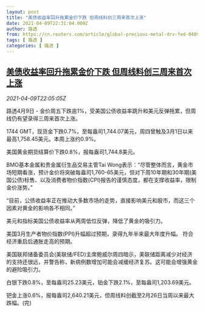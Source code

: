 ```yaml
---
layout: post
title: "美债收益率回升拖累金价下跌 但周线料创三周来首次上涨"
date: 2021-04-09T22:31:04.000Z
author: 路透
from: https://cn.reuters.com/article/global-precious-metal-drv-fed-0409-idCNKBS2BW2VA
tags: [ 路透 ]
categories: [ 路透 ]
---
```

<!--1618007464000-->
[美债收益率回升拖累金价下跌 但周线料创三周来首次上涨](https://cn.reuters.com/article/global-precious-metal-drv-fed-0409-idCNKBS2BW2VA)
------

<div>
<div><i>2021-04-09T22:05:05Z</i></div><p>路透4月9日 - 金价周五下跌逾1%，受美国公债收益率跳升和美元反弹拖累，但周线仍有望录得三周来首次上涨。</p><p>1744 GMT，现货金下跌0.7%，至每盎司1,744.07美元，周四曾触及3月1日以来最高1,758.45美元。本周上涨约0.9%。</p><p>美国黄金期货结算价下跌0.8%，报每盎司1,744.8美元。</p><p>BMO基本金属和贵金属衍生品交易主管Tai Wong表示：“尽管整体而言，黄金市场短期看涨，预计金价将突破每盎司1,760-65美元，但对下周10年期和30年期(美国公债)标售、以及消费者物价指数(CPI)报告的谨慎态度，都在支撑收益率，限制金价涨势。”</p><p>“目前，公债收益率正在推动大多数市场的走势，直接影响美元和股市，而这三个因素对黄金的影响各不相同。”</p><p>美元和指标美国公债收益率从两周低位反弹，降低了黄金的吸引力。</p><p>美国3月生产者物价指数(PPI)升幅超过预期，录得九年半来最大年度升幅。 符合经济重启后通胀走高的预期。</p><p>美国联邦储备委员会(美联储/FED)主席鲍威尔周四暗示，美联储距离减少对经济的支持还很远，并警告称，新病例数增加可能会减缓经济复苏。这可能会增强黄金的避险吸引力。</p><p>白银下跌0.8%，至每盎司25.23美元，铂金下跌2.1%，至每盎司1,203.69美元。</p><p>钯金上涨0.6%，报每盎司2,640.21美元，但周线料创截至2月26日当周以来最大跌幅。(完)</p>
</div>
